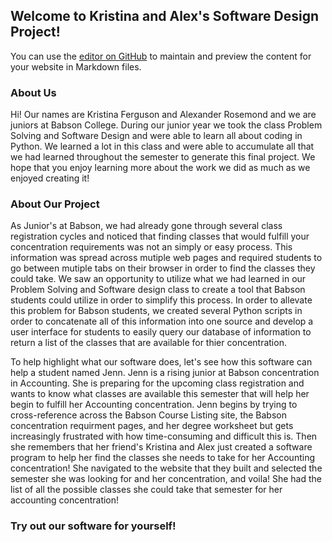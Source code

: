 ## Welcome to Kristina and Alex's Software Design Project!

You can use the [editor on GitHub](https://github.com/kferguson2/Term_Project/edit/main/README.md) to maintain and preview the content for your website in Markdown files.

### About Us

Hi! Our names are Kristina Ferguson and Alexander Rosemond and we are juniors at Babson College. During our junior year we took the class Problem Solving and Software Design and were able to learn all about coding in Python. We learned a lot in this class and were able to accumulate all that we had learned throughout the semester to generate this final project. We hope that you enjoy learning more about the work we did as much as we enjoyed creating it!

### About Our Project

As Junior's at Babson, we had already gone through several class registration cycles and noticed that finding classes that would fulfill your concentration requirements was not an simply or easy process. This information was spread across mutiple web pages and required students to go between mutiple tabs on their browser in order to find the classes they could take. We saw an opportunity to utilize what we had learned in our Problem Solving and Software design class to create a tool that Babson students could utilize in order to simplify this process. In order to allevate this problem for Babson students, we created several Python scripts in order to concatenate all of this information into one source and develop a user interface for students to easily query our database of information to return a list of the classes that are available for thier concentration. 

To help highlight what our software does, let's see how this software can help a student named Jenn. Jenn is a rising junior at Babson concentration in Accounting. She is preparing for the upcoming class registration and wants to know what classes are available this semester that will help her begin to fulfill her Accounting concentration. Jenn begins by trying to cross-reference across the Babson Course Listing site, the Babson concentration requirment pages, and her degree worksheet but gets increasingly frustrated with how time-consuming and difficult this is. Then she remembers that her friend's Kristina and Alex just created a software program to help her find the classes she needs to take for her Accounting concentration! She navigated to the website that they built and selected the semester she was looking for and her concentration, and voila! She had the list of all the possible classes she could take that semester for her accounting concentration!

### Try out our software for yourself!
